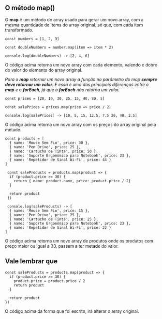 ## O método map()

O **map** é um método de array usado para gerar um novo array, com a mesma quantidade de items do array original, só que, com cada item transformado.

~~~
const numbers = [1, 2, 3]

const doubleNumbers = number.map(item => item * 2)

console.log(doubleNumbers) -> [2, 4, 6]
~~~

O código acima retorna um novo array com cada elemento, valendo o dobro do valor do elemento do array original.

<em>Para o **map** retornar um novo array a função no parâmetro do map **sempre deve retornar um valor**. E essa é uma das principais diferenças entre o **map** e o **forEach**, já que o **forEach** não retorna um valor.</em>

~~~
const prices = [20, 10, 30, 25, 15, 40, 80, 5]

const salePrices = prices.map(price => price / 2)

console.log(salePrices) -> [10, 5, 15, 12.5, 7.5 20, 40, 2.5]
~~~

O código acima retorna um novo array com os preços do array original pela metade.

~~~
const products = [
  { name: 'Mouse Sem Fio', price: 30 },
  { name: 'Pen Drive', price: 25 },
  { name: 'Cartucho de Tinta', price: 50 },
  { name: 'Suporte Ergonômico para Notebook', price: 23 },
  { name: 'Repetidor de Sinal Wi-Fi', price: 44 }
]

 const saleProducts = products.map(product => {
  if (product.price >= 30) {
    return { name: product.name, price: product.price / 2}
  }

  return product
 })

 console.log(saleProducts) -> [
  { name: 'Mouse Sem Fio', price: 15 },
  { name: 'Pen Drive', price: 25 },
  { name: 'Cartucho de Tinta', price: 25 },
  { name: 'Suporte Ergonômico para Notebook', price: 23 },
  { name: 'Repetidor de Sinal Wi-Fi', price: 22 }
]
~~~

O código acima retorna um novo array de produtos onde os produtos com preço maior ou igual a 30, passam a ter metade do valor.

## Vale lembrar que

~~~
const saleProducts = products.map(product => {
  if (product.price >= 30) {
    product.price = product.price / 2
    return product
  }

  return product
})
~~~

O código acima da forma que foi escrito, irá alterar o array original.
